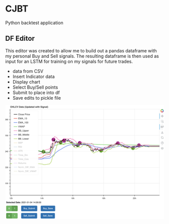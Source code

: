 # CJBT
Python backtest application

## DF Editor
This editor was created to allow me to build out a pandas dataframe with my personal Buy and Sell signals. The resulting dataframe is then used as input for an LSTM for training on my signals for future trades. 

- data from CSV
- Insert Indicator data
- Display chart
- Select Buy/Sell points
- Submit to place into df
- Save edits to pickle file


![DF Editor](src/images/df_editor.png)